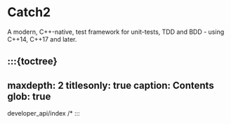 # Catch2

A modern, C++-native, test framework for unit-tests, TDD and BDD - using C++14, C++17 and later.


:::{toctree}
---
maxdepth: 2
titlesonly: true
caption: Contents
glob: true
---
developer_api/index
/*
:::
